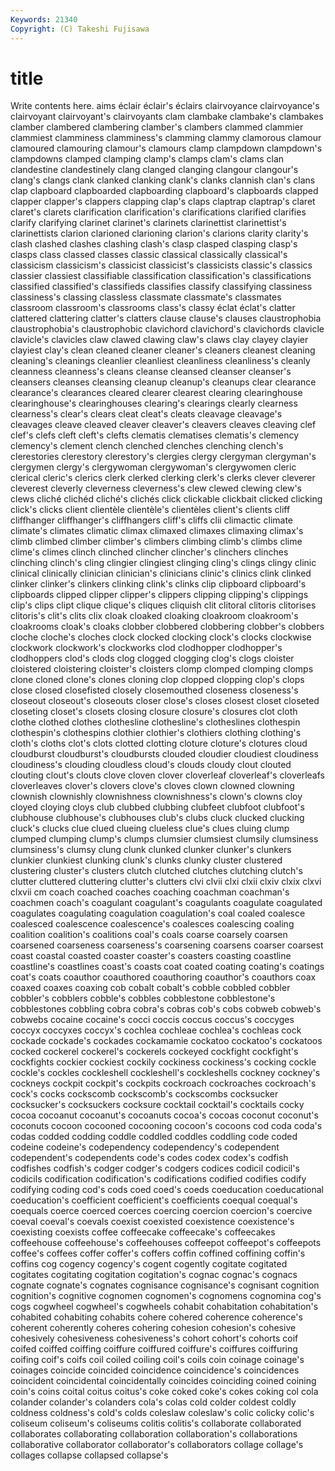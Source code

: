 ```yaml
---
Keywords: 21340 
Copyright: (C) Takeshi Fujisawa
---
```


# title

Write contents here.
aims éclair éclair's éclairs clairvoyance clairvoyance's clairvoyant clairvoyant's clairvoyants
clam clambake clambake's clambakes clamber clambered clambering clamber's clambers clammed
clammier clammiest clamminess clamminess's clamming clammy clamorous clamour clamoured clamouring
clamour's clamours clamp clampdown clampdown's clampdowns clamped clamping clamp's clamps
clam's clams clan clandestine clandestinely clang clanged clanging clangour clangour's
clang's clangs clank clanked clanking clank's clanks clannish clan's clans
clap clapboard clapboarded clapboarding clapboard's clapboards clapped clapper clapper's clappers
clapping clap's claps claptrap claptrap's claret claret's clarets clarification clarification's
clarifications clarified clarifies clarify clarifying clarinet clarinet's clarinets clarinettist clarinettist's
clarinettists clarion clarioned clarioning clarion's clarions clarity clarity's clash clashed
clashes clashing clash's clasp clasped clasping clasp's clasps class classed
classes classic classical classically classical's classicism classicism's classicist classicist's classicists
classic's classics classier classiest classifiable classification classification's classifications classified classified's
classifieds classifies classify classifying classiness classiness's classing classless classmate classmate's
classmates classroom classroom's classrooms class's classy éclat éclat's clatter clattered
clattering clatter's clatters clause clause's clauses claustrophobia claustrophobia's claustrophobic clavichord
clavichord's clavichords clavicle clavicle's clavicles claw clawed clawing claw's claws
clay clayey clayier clayiest clay's clean cleaned cleaner cleaner's cleaners
cleanest cleaning cleaning's cleanings cleanlier cleanliest cleanliness cleanliness's cleanly cleanness
cleanness's cleans cleanse cleansed cleanser cleanser's cleansers cleanses cleansing cleanup
cleanup's cleanups clear clearance clearance's clearances cleared clearer clearest clearing
clearinghouse clearinghouse's clearinghouses clearing's clearings clearly clearness clearness's clear's clears
cleat cleat's cleats cleavage cleavage's cleavages cleave cleaved cleaver cleaver's
cleavers cleaves cleaving clef clef's clefs cleft cleft's clefts clematis
clematises clematis's clemency clemency's clement clench clenched clenches clenching clench's
clerestories clerestory clerestory's clergies clergy clergyman clergyman's clergymen clergy's clergywoman
clergywoman's clergywomen cleric clerical cleric's clerics clerk clerked clerking clerk's
clerks clever cleverer cleverest cleverly cleverness cleverness's clew clewed clewing
clew's clews cliché clichéd cliché's clichés click clickable clickbait clicked
clicking click's clicks client clientèle clientèle's clientèles client's clients cliff
cliffhanger cliffhanger's cliffhangers cliff's cliffs clii climactic climate climate's climates
climatic climax climaxed climaxes climaxing climax's climb climbed climber climber's
climbers climbing climb's climbs clime clime's climes clinch clinched clincher
clincher's clinchers clinches clinching clinch's cling clingier clingiest clinging cling's
clings clingy clinic clinical clinically clinician clinician's clinicians clinic's clinics
clink clinked clinker clinker's clinkers clinking clink's clinks clip clipboard
clipboard's clipboards clipped clipper clipper's clippers clipping clipping's clippings clip's
clips clipt clique clique's cliques cliquish clit clitoral clitoris clitorises
clitoris's clit's clits clix cloak cloaked cloaking cloakroom cloakroom's cloakrooms
cloak's cloaks clobber clobbered clobbering clobber's clobbers cloche cloche's cloches
clock clocked clocking clock's clocks clockwise clockwork clockwork's clockworks clod
clodhopper clodhopper's clodhoppers clod's clods clog clogged clogging clog's clogs
cloister cloistered cloistering cloister's cloisters clomp clomped clomping clomps clone
cloned clone's clones cloning clop clopped clopping clop's clops close
closed closefisted closely closemouthed closeness closeness's closeout closeout's closeouts closer
close's closes closest closet closeted closeting closet's closets closing closure
closure's closures clot cloth clothe clothed clothes clothesline clothesline's clotheslines
clothespin clothespin's clothespins clothier clothier's clothiers clothing clothing's cloth's cloths
clot's clots clotted clotting cloture cloture's clotures cloud cloudburst cloudburst's
cloudbursts clouded cloudier cloudiest cloudiness cloudiness's clouding cloudless cloud's clouds
cloudy clout clouted clouting clout's clouts clove cloven clover cloverleaf
cloverleaf's cloverleafs cloverleaves clover's clovers clove's cloves clown clowned clowning
clownish clownishly clownishness clownishness's clown's clowns cloy cloyed cloying cloys
club clubbed clubbing clubfeet clubfoot clubfoot's clubhouse clubhouse's clubhouses club's
clubs cluck clucked clucking cluck's clucks clue clued clueing clueless
clue's clues cluing clump clumped clumping clump's clumps clumsier clumsiest
clumsily clumsiness clumsiness's clumsy clung clunk clunked clunker clunker's clunkers
clunkier clunkiest clunking clunk's clunks clunky cluster clustered clustering cluster's
clusters clutch clutched clutches clutching clutch's clutter cluttered cluttering clutter's
clutters clvi clvii clxi clxii clxiv clxix clxvi clxvii cm
coach coached coaches coaching coachman coachman's coachmen coach's coagulant coagulant's
coagulants coagulate coagulated coagulates coagulating coagulation coagulation's coal coaled coalesce
coalesced coalescence coalescence's coalesces coalescing coaling coalition coalition's coalitions coal's
coals coarse coarsely coarsen coarsened coarseness coarseness's coarsening coarsens coarser
coarsest coast coastal coasted coaster coaster's coasters coasting coastline coastline's
coastlines coast's coasts coat coated coating coating's coatings coat's coats
coauthor coauthored coauthoring coauthor's coauthors coax coaxed coaxes coaxing cob
cobalt cobalt's cobble cobbled cobbler cobbler's cobblers cobble's cobbles cobblestone
cobblestone's cobblestones cobbling cobra cobra's cobras cob's cobs cobweb cobweb's
cobwebs cocaine cocaine's cocci coccis coccus coccus's coccyges coccyx coccyxes
coccyx's cochlea cochleae cochlea's cochleas cock cockade cockade's cockades cockamamie
cockatoo cockatoo's cockatoos cocked cockerel cockerel's cockerels cockeyed cockfight cockfight's
cockfights cockier cockiest cockily cockiness cockiness's cocking cockle cockle's cockles
cockleshell cockleshell's cockleshells cockney cockney's cockneys cockpit cockpit's cockpits cockroach
cockroaches cockroach's cock's cocks cockscomb cockscomb's cockscombs cocksucker cocksucker's cocksuckers
cocksure cocktail cocktail's cocktails cocky cocoa cocoanut cocoanut's cocoanuts cocoa's
cocoas coconut coconut's coconuts cocoon cocooned cocooning cocoon's cocoons cod
coda coda's codas codded codding coddle coddled coddles coddling code
coded codeine codeine's codependency codependency's codependent codependent's codependents code's codes
codex codex's codfish codfishes codfish's codger codger's codgers codices codicil
codicil's codicils codification codification's codifications codified codifies codify codifying coding
cod's cods coed coed's coeds coeducation coeducational coeducation's coefficient coefficient's
coefficients coequal coequal's coequals coerce coerced coerces coercing coercion coercion's
coercive coeval coeval's coevals coexist coexisted coexistence coexistence's coexisting coexists
coffee coffeecake coffeecake's coffeecakes coffeehouse coffeehouse's coffeehouses coffeepot coffeepot's coffeepots
coffee's coffees coffer coffer's coffers coffin coffined coffining coffin's coffins
cog cogency cogency's cogent cogently cogitate cogitated cogitates cogitating cogitation
cogitation's cognac cognac's cognacs cognate cognate's cognates cognisance cognisance's cognisant
cognition cognition's cognitive cognomen cognomen's cognomens cognomina cog's cogs cogwheel
cogwheel's cogwheels cohabit cohabitation cohabitation's cohabited cohabiting cohabits cohere cohered
coherence coherence's coherent coherently coheres cohering cohesion cohesion's cohesive cohesively
cohesiveness cohesiveness's cohort cohort's cohorts coif coifed coiffed coiffing coiffure
coiffured coiffure's coiffures coiffuring coifing coif's coifs coil coiled coiling
coil's coils coin coinage coinage's coinages coincide coincided coincidence coincidence's
coincidences coincident coincidental coincidentally coincides coinciding coined coining coin's coins
coital coitus coitus's coke coked coke's cokes coking col cola
colander colander's colanders cola's colas cold colder coldest coldly coldness
coldness's cold's colds coleslaw coleslaw's colic colicky colic's coliseum coliseum's
coliseums colitis colitis's collaborate collaborated collaborates collaborating collaboration collaboration's collaborations
collaborative collaborator collaborator's collaborators collage collage's collages collapse collapsed collapse's
